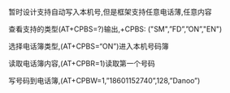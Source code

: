 
暂时设计支持自动写入本机号,但是框架支持任意电话薄,任意内容

查看支持的类型(AT+CPBS=?)输出,+CPBS: ("SM",”FD”,”ON”,"EN")

选择电话簿类型,(AT+CPBS=“ON”)进入本机号码簿

读取电话簿内容,(AT+CPBR=1)读取第一个号码

写号码到电话簿,(AT+CPBW=1,”18601152740”,128,”Danoo”)

